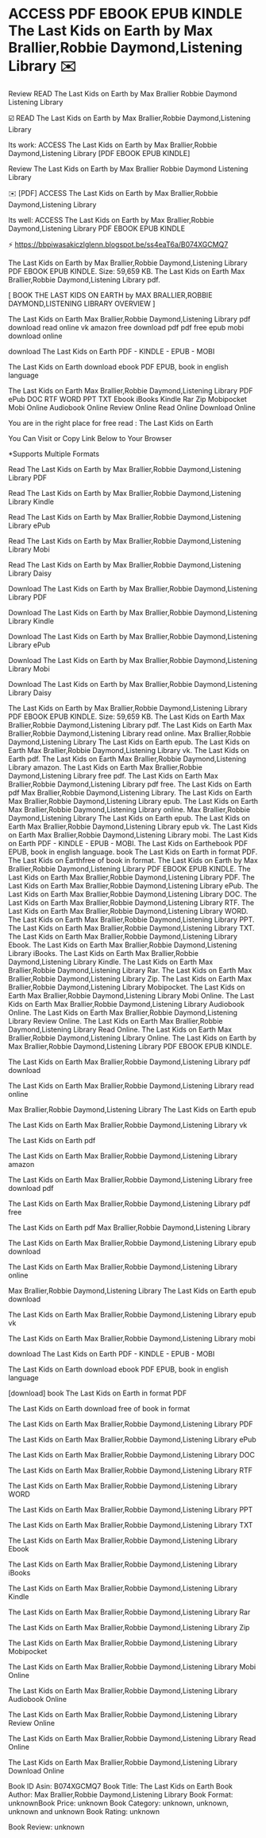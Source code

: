 # ACCESS PDF EBOOK EPUB KINDLE The Last Kids on Earth by  Max Brallier,Robbie Daymond,Listening Library ✉️
Review READ The Last Kids on Earth by Max Brallier Robbie Daymond Listening Library

☑️ READ The Last Kids on Earth by Max Brallier,Robbie Daymond,Listening Library

Its work: ACCESS The Last Kids on Earth by Max Brallier,Robbie Daymond,Listening Library [PDF EBOOK EPUB KINDLE]


Review The Last Kids on Earth by Max Brallier Robbie Daymond Listening Library

✉️ [PDF] ACCESS The Last Kids on Earth by Max Brallier,Robbie Daymond,Listening Library

Its well: ACCESS The Last Kids on Earth by Max Brallier,Robbie Daymond,Listening Library PDF EBOOK EPUB KINDLE



⚡ https://bbpiwasakiczlglenn.blogspot.be/ss4eaT6a/B074XGCMQ7



The Last Kids on Earth by Max Brallier,Robbie Daymond,Listening Library PDF EBOOK EPUB KINDLE. Size: 59,659 KB. The Last Kids on Earth Max Brallier,Robbie Daymond,Listening Library pdf.

[ BOOK THE LAST KIDS ON EARTH by MAX BRALLIER,ROBBIE DAYMOND,LISTENING LIBRARY OVERVIEW ]

The Last Kids on Earth Max Brallier,Robbie Daymond,Listening Library pdf download read online vk amazon free download pdf pdf free epub mobi download online

download The Last Kids on Earth PDF - KINDLE - EPUB - MOBI

The Last Kids on Earth download ebook PDF EPUB, book in english language

The Last Kids on Earth Max Brallier,Robbie Daymond,Listening Library PDF ePub DOC RTF WORD PPT TXT Ebook iBooks Kindle Rar Zip Mobipocket Mobi Online Audiobook Online Review Online Read Online Download Online

You are in the right place for free read : The Last Kids on Earth

You Can Visit or Copy Link Below to Your Browser

*Supports Multiple Formats


Read The Last Kids on Earth by Max Brallier,Robbie Daymond,Listening Library PDF

Read The Last Kids on Earth by Max Brallier,Robbie Daymond,Listening Library Kindle

Read The Last Kids on Earth by Max Brallier,Robbie Daymond,Listening Library ePub

Read The Last Kids on Earth by Max Brallier,Robbie Daymond,Listening Library Mobi

Read The Last Kids on Earth by Max Brallier,Robbie Daymond,Listening Library Daisy

Download The Last Kids on Earth by Max Brallier,Robbie Daymond,Listening Library PDF

Download The Last Kids on Earth by Max Brallier,Robbie Daymond,Listening Library Kindle

Download The Last Kids on Earth by Max Brallier,Robbie Daymond,Listening Library ePub

Download The Last Kids on Earth by Max Brallier,Robbie Daymond,Listening Library Mobi

Download The Last Kids on Earth by Max Brallier,Robbie Daymond,Listening Library Daisy

The Last Kids on Earth by Max Brallier,Robbie Daymond,Listening Library PDF EBOOK EPUB KINDLE. Size: 59,659 KB. The Last Kids on Earth Max Brallier,Robbie Daymond,Listening Library pdf. The Last Kids on Earth Max Brallier,Robbie Daymond,Listening Library read online. Max Brallier,Robbie Daymond,Listening Library The Last Kids on Earth epub. The Last Kids on Earth Max Brallier,Robbie Daymond,Listening Library vk. The Last Kids on Earth pdf. The Last Kids on Earth Max Brallier,Robbie Daymond,Listening Library amazon. The Last Kids on Earth Max Brallier,Robbie Daymond,Listening Library free pdf. The Last Kids on Earth Max Brallier,Robbie Daymond,Listening Library pdf free. The Last Kids on Earth pdf Max Brallier,Robbie Daymond,Listening Library. The Last Kids on Earth Max Brallier,Robbie Daymond,Listening Library epub. The Last Kids on Earth Max Brallier,Robbie Daymond,Listening Library online. Max Brallier,Robbie Daymond,Listening Library The Last Kids on Earth epub. The Last Kids on Earth Max Brallier,Robbie Daymond,Listening Library epub vk. The Last Kids on Earth Max Brallier,Robbie Daymond,Listening Library mobi. The Last Kids on Earth PDF - KINDLE - EPUB - MOBI. The Last Kids on Earthebook PDF EPUB, book in english language. book The Last Kids on Earth in format PDF. The Last Kids on Earthfree of book in format. The Last Kids on Earth by Max Brallier,Robbie Daymond,Listening Library PDF EBOOK EPUB KINDLE. The Last Kids on Earth Max Brallier,Robbie Daymond,Listening Library PDF. The Last Kids on Earth Max Brallier,Robbie Daymond,Listening Library ePub. The Last Kids on Earth Max Brallier,Robbie Daymond,Listening Library DOC. The Last Kids on Earth Max Brallier,Robbie Daymond,Listening Library RTF. The Last Kids on Earth Max Brallier,Robbie Daymond,Listening Library WORD. The Last Kids on Earth Max Brallier,Robbie Daymond,Listening Library PPT. The Last Kids on Earth Max Brallier,Robbie Daymond,Listening Library TXT. The Last Kids on Earth Max Brallier,Robbie Daymond,Listening Library Ebook. The Last Kids on Earth Max Brallier,Robbie Daymond,Listening Library iBooks. The Last Kids on Earth Max Brallier,Robbie Daymond,Listening Library Kindle. The Last Kids on Earth Max Brallier,Robbie Daymond,Listening Library Rar. The Last Kids on Earth Max Brallier,Robbie Daymond,Listening Library Zip. The Last Kids on Earth Max Brallier,Robbie Daymond,Listening Library Mobipocket. The Last Kids on Earth Max Brallier,Robbie Daymond,Listening Library Mobi Online. The Last Kids on Earth Max Brallier,Robbie Daymond,Listening Library Audiobook Online. The Last Kids on Earth Max Brallier,Robbie Daymond,Listening Library Review Online. The Last Kids on Earth Max Brallier,Robbie Daymond,Listening Library Read Online. The Last Kids on Earth Max Brallier,Robbie Daymond,Listening Library Online. The Last Kids on Earth by Max Brallier,Robbie Daymond,Listening Library PDF EBOOK EPUB KINDLE.

The Last Kids on Earth Max Brallier,Robbie Daymond,Listening Library pdf download

The Last Kids on Earth Max Brallier,Robbie Daymond,Listening Library read online

Max Brallier,Robbie Daymond,Listening Library The Last Kids on Earth epub

The Last Kids on Earth Max Brallier,Robbie Daymond,Listening Library vk

The Last Kids on Earth pdf

The Last Kids on Earth Max Brallier,Robbie Daymond,Listening Library amazon

The Last Kids on Earth Max Brallier,Robbie Daymond,Listening Library free download pdf

The Last Kids on Earth Max Brallier,Robbie Daymond,Listening Library pdf free

The Last Kids on Earth pdf Max Brallier,Robbie Daymond,Listening Library

The Last Kids on Earth Max Brallier,Robbie Daymond,Listening Library epub download

The Last Kids on Earth Max Brallier,Robbie Daymond,Listening Library online

Max Brallier,Robbie Daymond,Listening Library The Last Kids on Earth epub download

The Last Kids on Earth Max Brallier,Robbie Daymond,Listening Library epub vk

The Last Kids on Earth Max Brallier,Robbie Daymond,Listening Library mobi

download The Last Kids on Earth PDF - KINDLE - EPUB - MOBI

The Last Kids on Earth download ebook PDF EPUB, book in english language

[download] book The Last Kids on Earth in format PDF

The Last Kids on Earth download free of book in format

The Last Kids on Earth Max Brallier,Robbie Daymond,Listening Library PDF

The Last Kids on Earth Max Brallier,Robbie Daymond,Listening Library ePub

The Last Kids on Earth Max Brallier,Robbie Daymond,Listening Library DOC

The Last Kids on Earth Max Brallier,Robbie Daymond,Listening Library RTF

The Last Kids on Earth Max Brallier,Robbie Daymond,Listening Library WORD

The Last Kids on Earth Max Brallier,Robbie Daymond,Listening Library PPT

The Last Kids on Earth Max Brallier,Robbie Daymond,Listening Library TXT

The Last Kids on Earth Max Brallier,Robbie Daymond,Listening Library Ebook

The Last Kids on Earth Max Brallier,Robbie Daymond,Listening Library iBooks

The Last Kids on Earth Max Brallier,Robbie Daymond,Listening Library Kindle

The Last Kids on Earth Max Brallier,Robbie Daymond,Listening Library Rar

The Last Kids on Earth Max Brallier,Robbie Daymond,Listening Library Zip

The Last Kids on Earth Max Brallier,Robbie Daymond,Listening Library Mobipocket

The Last Kids on Earth Max Brallier,Robbie Daymond,Listening Library Mobi Online

The Last Kids on Earth Max Brallier,Robbie Daymond,Listening Library Audiobook Online

The Last Kids on Earth Max Brallier,Robbie Daymond,Listening Library Review Online

The Last Kids on Earth Max Brallier,Robbie Daymond,Listening Library Read Online

The Last Kids on Earth Max Brallier,Robbie Daymond,Listening Library Download Online

Book ID Asin: B074XGCMQ7
Book Title: The Last Kids on Earth
Book Author: Max Brallier,Robbie Daymond,Listening Library
Book Format: unknownBook Price: unknown
Book Category: unknown, unknown, unknown and unknown
Book Rating: unknown

Book Review: unknown
